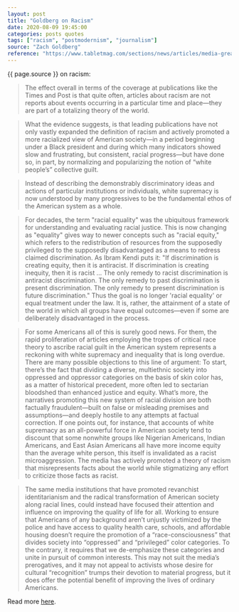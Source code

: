 ```yaml
---
layout: post
title: "Goldberg on Racism"
date: 2020-08-09 19:45:00
categories: posts quotes
tags: ["racism", "postmodernism", "journalism"]
source: "Zach Goldberg"
reference: "https://www.tabletmag.com/sections/news/articles/media-great-racial-awakening"
---
```


{{ page.source }} on racism:

> The effect overall in terms of the coverage at publications like the Times and Post is that quite often, articles about racism are not reports about events occurring in a particular time and place—they are part of a totalizing theory of the world.

> What the evidence suggests, is that leading publications have not only vastly expanded the definition of racism and actively promoted a more racialized view of American society—in a period beginning under a Black president and during which many indicators showed slow and frustrating, but consistent, racial progress—but have done so, in part, by normalizing and popularizing the notion of “white people’s” collective guilt. 

> Instead of describing the demonstrably discriminatory ideas and actions of particular institutions or individuals, white supremacy is now understood by many progressives to be the fundamental ethos of the American system as a whole.

> For decades, the term "racial equality" was the ubiquitous framework for understanding and evaluating racial justice. This is now changing as "equality" gives way to newer concepts such as "racial equity," which refers to the redistribution of resources from the supposedly privileged to the supposedly disadvantaged as a means to redress claimed discrimination. As Ibram Kendi puts it: "If discrimination is creating equity, then it is antiracist. If discrimination is creating inequity, then it is racist ... The only remedy to racist discrimination is antiracist discrimination. The only remedy to past discrimination is present discrimination. The only remedy to present discrimination is future discrimination." Thus the goal is no longer 'racial equality' or equal treatment under the law. It is, rather, the attainment of a state of the world in which all groups have equal outcomes—even if some are deliberately disadvantaged in the process. 

> For some Americans all of this is surely good news. For them, the rapid proliferation of articles employing the tropes of critical race theory to ascribe racial guilt in the American system represents a reckoning with white supremacy and inequality that is long overdue. There are many possible objections to this line of argument: To start, there’s the fact that dividing a diverse, multiethnic society into oppressed and oppressor categories on the basis of skin color has, as a matter of historical precedent, more often led to sectarian bloodshed than enhanced justice and equity. What’s more, the narratives promoting this new system of racial division are both factually fraudulent—built on false or misleading premises and assumptions—and deeply hostile to any attempts at factual correction. If one points out, for instance, that accounts of white supremacy as an all-powerful force in American society tend to discount that some nonwhite groups like Nigerian Americans, Indian Americans, and East Asian Americans all have more income equity than the average white person, this itself is invalidated as a racist microaggression. The media has actively promoted a theory of racism that misrepresents facts about the world while stigmatizing any effort to criticize those facts as racist.

> The same media institutions that have promoted revanchist identitarianism and the radical transformation of American society along racial lines, could instead have focused their attention and influence on improving the quality of life for all. Working to ensure that Americans of any background aren’t unjustly victimized by the police and have access to quality health care, schools, and affordable housing doesn’t require the promotion of a “race-consciousness” that divides society into “oppressed” and “privileged” color categories. To the contrary, it requires that we de-emphasize these categories and unite in pursuit of common interests. This may not suit the media’s prerogatives, and it may not appeal to activists whose desire for cultural “recognition” trumps their devotion to material progress, but it does offer the potential benefit of improving the lives of ordinary Americans.

Read more [here]({{page.reference}}).